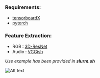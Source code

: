  ### Requirements:
 * [tensorboardX](https://github.com/lanpa/tensorboardX)
 * [pytorch](https://pytorch.org)

  ### Feature Extraction:
  * RGB : [3D-ResNet](https://github.com/kenshohara/video-classification-3d-cnn-pytorch)
  * Audio : [VGGish](https://github.com/tensorflow/models/tree/master/research/audioset/vggish)

 *Use example has been provided in **slurm.sh***

![Alt text](./git_img/system.PNG)
